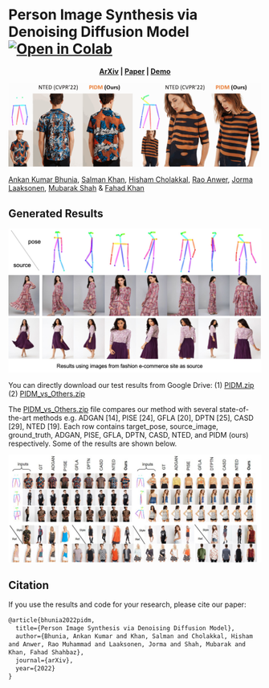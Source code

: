 # Person Image Synthesis via Denoising Diffusion Model [![Open in Colab](https://colab.research.google.com/assets/colab-badge.svg)](https://colab.research.google.com/github/ankanbhunia/PIDM/blob/main/PIDM_demo.ipynb)

 <p align='center'>
  <b>
    <a href="https://arxiv.org/abs/2211.12500">ArXiv</a>
    | 
    <a href="">Paper</a>
    | 
    <a href="https://colab.research.google.com/github/ankanbhunia/PIDM/blob/main/PIDM_demo.ipynb">Demo</a>
  </b>
</p> 
<p align="center">
<img src=Figures/images.gif>

[Ankan Kumar Bhunia](https://scholar.google.com/citations?user=2leAc3AAAAAJ&hl=en),
[Salman Khan](https://scholar.google.com/citations?user=M59O9lkAAAAJ&hl=en),
[Hisham Cholakkal](https://scholar.google.com/citations?user=bZ3YBRcAAAAJ&hl=en), 
[Rao Anwer](https://scholar.google.fi/citations?user=_KlvMVoAAAAJ&hl=en),
[Jorma Laaksonen](https://scholar.google.com/citations?user=qQP6WXIAAAAJ&hl=en),
[Mubarak Shah](https://scholar.google.com/citations?user=p8gsO3gAAAAJ&hl=en) &
[Fahad Khan](https://scholar.google.ch/citations?user=zvaeYnUAAAAJ&hl=en&oi=ao)
 


## Generated Results

<img src=Figures/itw.jpg>

You can directly download our test results from Google Drive: (1) [PIDM.zip](https://drive.google.com/file/d/1zcyTF37UrOmUqtRwwq1kgkyxnNX3oaQN/view?usp=share_link) (2) [PIDM_vs_Others.zip](https://drive.google.com/file/d/1iu75RVQBjR-TbB4ZQUns1oalzYZdNqGS/view?usp=share_link)

The [PIDM_vs_Others.zip](https://drive.google.com/file/d/1iu75RVQBjR-TbB4ZQUns1oalzYZdNqGS/view?usp=share_link) file compares our method with several state-of-the-art methods e.g. ADGAN [14], PISE [24], GFLA [20], DPTN [25], CASD [29],
NTED [19]. Each row contains target_pose, source_image, ground_truth, ADGAN, PISE, GFLA, DPTN, CASD, NTED, and PIDM (ours) respectively. 
Some of the results are shown below. 

<p align="center">
<img src=Figures/github_qual.jpg>
</p>


## Citation

If you use the results and code for your research, please cite our paper:

```
@article{bhunia2022pidm,
  title={Person Image Synthesis via Denoising Diffusion Model},
  author={Bhunia, Ankan Kumar and Khan, Salman and Cholakkal, Hisham and Anwer, Rao Muhammad and Laaksonen, Jorma and Shah, Mubarak and Khan, Fahad Shahbaz},
  journal={arXiv},
  year={2022}
}
```
